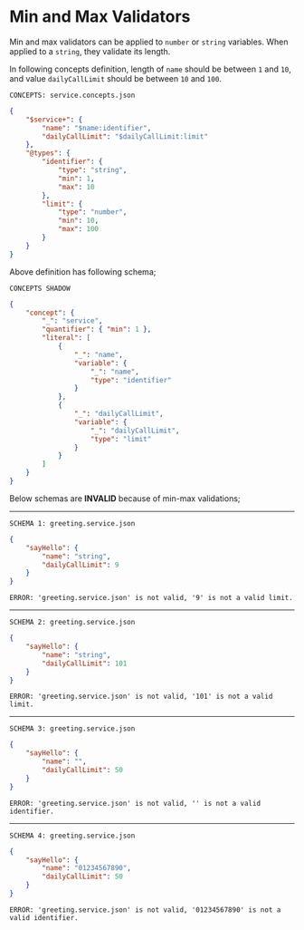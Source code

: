 # Min and Max Validators

Min and max validators can be applied to `number` or `string` variables. When
applied to a `string`, they validate its length.

In following concepts definition, length of `name` should be between `1` and
`10`, and value `dailyCallLimit` should be between `10` and `100`.

`CONCEPTS: service.concepts.json`

```json
{
    "$service+": {
        "name": "$name:identifier",
        "dailyCallLimit": "$dailyCallLimit:limit"
    },
    "@types": {
        "identifier": {
            "type": "string",
            "min": 1,
            "max": 10
        },
        "limit": {
            "type": "number",
            "min": 10,
            "max": 100
        }
    }
}
```

Above definition has following schema;

`CONCEPTS SHADOW`

```json
{
    "concept": {
        "_": "service",
        "quantifier": { "min": 1 },
        "literal": [
            {
                "_": "name",
                "variable": {
                    "_": "name",
                    "type": "identifier"
                }
            },
            {
                "_": "dailyCallLimit",
                "variable": {
                    "_": "dailyCallLimit",
                    "type": "limit"
                }
            }
        ]
    }
}
```

Below schemas are **INVALID** because of min-max validations;

---

`SCHEMA 1: greeting.service.json`

```json
{
    "sayHello": {
        "name": "string",
        "dailyCallLimit": 9
    }
}
```

`ERROR: 'greeting.service.json' is not valid, '9' is not a valid limit.`

---

`SCHEMA 2: greeting.service.json`

```json
{
    "sayHello": {
        "name": "string",
        "dailyCallLimit": 101
    }
}
```

`ERROR: 'greeting.service.json' is not valid, '101' is not a valid limit.`

---

`SCHEMA 3: greeting.service.json`

```json
{
    "sayHello": {
        "name": "",
        "dailyCallLimit": 50
    }
}
```

`ERROR: 'greeting.service.json' is not valid, '' is not a valid identifier.`

---

`SCHEMA 4: greeting.service.json`

```json
{
    "sayHello": {
        "name": "01234567890",
        "dailyCallLimit": 50
    }
}
```

`ERROR: 'greeting.service.json' is not valid, '01234567890' is not a valid identifier.`
